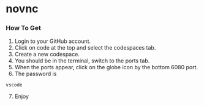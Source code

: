 # novnc

### How To Get

1. Login to your GitHub account.
2. Click on code at the top and select the codespaces tab.
3. Create a new codespace.
4. You should be in the terminal, switch to the ports tab.
5. When the ports appear, click on the globe icon by the bottom 6080 port.
6. The password is 
```
vscode
```
7. Enjoy
